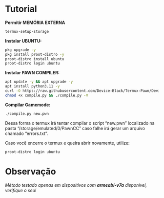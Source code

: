 # Tutorial
<b>Permitir MEMÓRIA EXTERNA</b>
```sh
termux-setup-storage
```

<b>Instalar UBUNTU:</b>
```bash
pkg upgrade -y
pkg install proot-distro -y
proot-distro install ubuntu
proot-distro login ubuntu
```

<b>Instalar PAWN COMPILER:</b>
```bash
apt update -y && apt upgrade -y
apt install python3.11 -y
curl -O https://raw.githubusercontent.com/Device-Black/Termux-Pawn/DeviceBlack/compile.py
chmod +x compile.py && ./compile.py -V
```

<b>Compilar Gamemode:</b>
```bash
./compile.py new.pwn
```
Dessa forma o termux irá tentar compilar o script “new.pwn” localizado na pasta “/storage/emulated/0/PawnCC”
caso falhe irá gerar um arquivo chamado “errors.txt”.

Caso você encerre o termux e queira abrir novamente, utilize: 
```sh
proot-distro login ubuntu
```

# Observação
<i>Método testado apenas em dispositivos com <b>armeabi-v7a</b> disponível, verifique o seu!<i>
